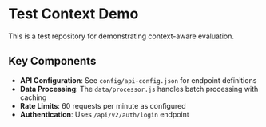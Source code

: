 # Test Context Demo

This is a test repository for demonstrating context-aware evaluation.

## Key Components

- **API Configuration**: See `config/api-config.json` for endpoint definitions
- **Data Processing**: The `data/processor.js` handles batch processing with caching
- **Rate Limits**: 60 requests per minute as configured
- **Authentication**: Uses `/api/v2/auth/login` endpoint